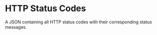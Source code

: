 # HTTP Status Codes
A JSON containing all HTTP status codes with their corresponding status messages.
